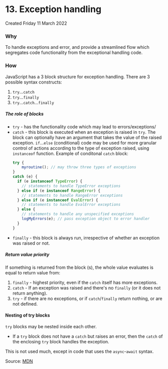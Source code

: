 # 13. Exception handling
Created Friday 11 March 2022

### Why
To handle exceptions and error, and provide a streamlined flow which segregates code functionality from the exceptional handling code.

### How
JavaScript has a 3 block structure for exception handling. There are 3 possible syntax constructs:
1. `try`...`catch`
2. `try`...`finally`
3. `try`...`catch`...`finally`

##### The role of blocks
- `try` - has the functionality code which may lead to errors/exceptions/
- `catch` - this block is executed when an exception is raised in `try`. The block can optionally have an argument that takes the value of the raised exception. `if`...`else` (conditional) code may be used for more granular control of actions according to the type of exception raised, using `instanceof` function. Example of conditonal `catch` block:
	```js
	try {
		myroutine(); // may throw three types of exceptions
	} 
	catch (e) {
	  if (e instanceof TypeError) {
	    // statements to handle TypeError exceptions
	  } else if (e instanceof RangeError) {
	    // statements to handle RangeError exceptions
	  } else if (e instanceof EvalError) {
	    // statements to handle EvalError exceptions
	  } else {
	    // statements to handle any unspecified exceptions
	    logMyErrors(e); // pass exception object to error handler
	  }
	}
	```
- `finally` - this block is always run, irrespective of whether an exception was raised or not.
  
##### Return value priority
  If something is returned from the block (s), the whole value evaluates is equal to return value from:
  1. `finally` - highest priority, even if the `catch` itself has more exceptions.
  2. `catch` - If an exception was raised and there's no `finally` (or it does not return anything).
  3. `try` - if there are no exceptions, or if `catch`/`finally` return nothing, or are not defined.

#### Nesting of try blocks
`try` blocks may be nested inside each other. 
- If a `try` block does not have a `catch` but raises an error, then the `catch` of the enclosing `try` block handles the exception.


This is not used much, except in code that uses the `async`-`await` syntax.

Source: [MDN](https://developer.mozilla.org/en-US/docs/Web/JavaScript/Reference/Statements/try...catch)